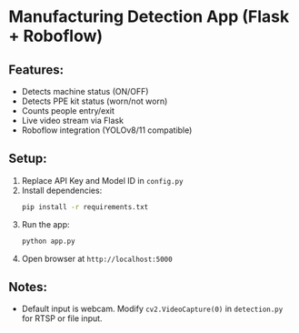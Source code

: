 
# Manufacturing Detection App (Flask + Roboflow)

## Features:
- Detects machine status (ON/OFF)
- Detects PPE kit status (worn/not worn)
- Counts people entry/exit
- Live video stream via Flask
- Roboflow integration (YOLOv8/11 compatible)

## Setup:
1. Replace API Key and Model ID in `config.py`
2. Install dependencies:
   ```bash
   pip install -r requirements.txt
   ```
3. Run the app:
   ```bash
   python app.py
   ```
4. Open browser at `http://localhost:5000`

## Notes:
- Default input is webcam. Modify `cv2.VideoCapture(0)` in `detection.py` for RTSP or file input.
